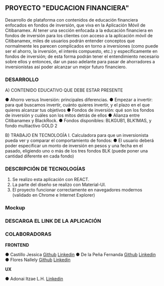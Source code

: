 
## PROYECTO "EDUCACION FINANCIERA" 

Desarrollo de plataforma con contenidos de educación financiera enfocados en fondos de
inversión, que viva en la Aplicación Móvil de Citibanamex.
Al tener una sección enfocada a la educación financiera en fondos de inversión para los
clientes con acceso a la aplicación móvil de Citibanamex, miles de usuarios podrán
entender conceptos que normalmente les parecen complicados en torno a inversiones
(como puede ser el ahorro, la inversión, el interés compuesto, etc.) y específicamente en
fondos de inversión; de esta forma podrán tener el entendimiento necesario sobre ellos y
entonces, dar un paso adelante para pasar de ahorradores a inversionistas así poder
alcanzar un mejor futuro financiero.

### DESARROLLO

A) CONTENIDO EDUCATIVO QUE DEBE ESTAR PRESENTE

● Ahorro versus Inversión: principales diferencias.
● Empezar a invertir: para qué buscamos invertir, cuánto quieres invertir, y el plazo
en el que quieres alcanzar tus objetivos
● Fondos de inversión: qué son los fondos de inversión y cuáles son los mitos detrás
de ellos
● Alianza entre Citibanamex y BlackRock.
● Fondos disponibles: BLKGUB1, BLK1MAS, y fondo multiactivo GOLD 2

B) TRABAJO EN TECNOLOGÍA
I. Calculadora para que un inversionista pueda ver y comparar el comportamiento de
fondos:
● El usuario deberá poder especificar un monto de inversión en pesos y una fecha
en el pasado, eligiendo uno o más de los tres fondos BLK (puede poner una
cantidad diferente en cada fondo)

### DESCRIPCIÓN DE TECNOLOGÍAS

1. Se realizo esta aplicación con REACT.
2. La parte del diseño se realizo con Material-UI.
3. El proyecto funcionar correctamente en navegadores modernos
(validado en Chrome e Internet Explorer)

### Mockup

### DESCARGA EL LINK DE LA APLICACIÓN

### COLABORADORAS

**FRONTEND**

● Castillo Jessica
    [Github](https://github.com/castillojessica)
    [Linkedin](https://www.linkedin.com/in/castillojessicamonserrat/)
● De la Peña Fernanda
    [Github](https://github.com/keupa)
    [Linkedin](https://www.linkedin.com/in/keupa/)
● Flores Nallely 
    [Github](https://github.com/fasez26)
    [Linkedin](https://www.linkedin.com/in/ing-nallely-flores-martinez/)

**UX**

● Adonai Itzae L.H.
    [Linkedin](https://www.linkedin.com/in/adonaiitzae/)
